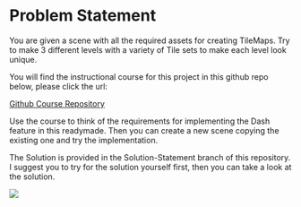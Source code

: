 # Problem Statement

You are given a scene with all the required assets for creating TileMaps. Try to make 3 different levels with a variety of Tile sets to make each level look unique.

You will find the instructional course for this project in this github repo below, please click the url:

[Github Course Repository](https://github.com/outscal/Tile-Maps-Instructions.git)

Use the course to think of the requirements for implementing the Dash feature in this readymade. Then you can create a new scene copying the existing one and try the implementation.

The Solution is provided in the Solution-Statement branch of this repository. I suggest you to try for the solution yourself first, then you can take a look at the solution.

![](https://media.giphy.com/media/hNGPQK5eGDzTW/giphy.gif)
